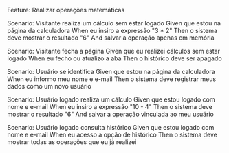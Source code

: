 Feature: Realizar operações matemáticas

  Scenario: Visitante realiza um cálculo sem estar logado
    Given que estou na página da calculadora
    When eu insiro a expressão "3 * 2"
    Then o sistema deve mostrar o resultado "6"
    And salvar a operação apenas em memória

  Scenario: Visitante fecha a página
    Given que eu realizei cálculos sem estar logado
    When eu fecho ou atualizo a aba
    Then o histórico deve ser apagado

  Scenario: Usuário se identifica
    Given que estou na página da calculadora
    When eu informo meu nome e e-mail
    Then o sistema deve registrar meus dados como um novo usuário

  Scenario: Usuário logado realiza um cálculo
    Given que estou logado com nome e e-mail
    When eu insiro a expressão "10 - 4"
    Then o sistema deve mostrar o resultado "6"
    And salvar a operação vinculada ao meu usuário

  Scenario: Usuário logado consulta histórico
    Given que estou logado com nome e e-mail
    When eu acesso a opção de histórico
    Then o sistema deve mostrar todas as operações que eu já realizei
